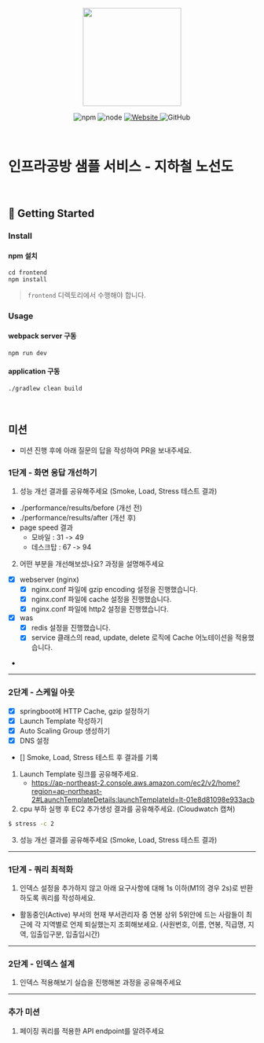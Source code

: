 <p align="center">
    <img width="200px;" src="https://raw.githubusercontent.com/woowacourse/atdd-subway-admin-frontend/master/images/main_logo.png"/>
</p>
<p align="center">
  <img alt="npm" src="https://img.shields.io/badge/npm-%3E%3D%205.5.0-blue">
  <img alt="node" src="https://img.shields.io/badge/node-%3E%3D%209.3.0-blue">
  <a href="https://edu.nextstep.camp/c/R89PYi5H" alt="nextstep atdd">
    <img alt="Website" src="https://img.shields.io/website?url=https%3A%2F%2Fedu.nextstep.camp%2Fc%2FR89PYi5H">
  </a>
  <img alt="GitHub" src="https://img.shields.io/github/license/next-step/atdd-subway-service">
</p>

<br>

# 인프라공방 샘플 서비스 - 지하철 노선도

<br>

## 🚀 Getting Started

### Install
#### npm 설치
```
cd frontend
npm install
```
> `frontend` 디렉토리에서 수행해야 합니다.

### Usage
#### webpack server 구동
```
npm run dev
```
#### application 구동
```
./gradlew clean build
```
<br>

## 미션

* 미션 진행 후에 아래 질문의 답을 작성하여 PR을 보내주세요.


### 1단계 - 화면 응답 개선하기
1. 성능 개선 결과를 공유해주세요 (Smoke, Load, Stress 테스트 결과)
- ./performance/results/before (개선 전)
- ./performance/results/after (개선 후)
- page speed 결과 
  - 모바일 : 31 -> 49
  - 데스크탑 : 67 -> 94

2. 어떤 부분을 개선해보셨나요? 과정을 설명해주세요
- [x] webserver (nginx) 
  - [x] nginx.conf 파일에 gzip encoding 설정을 진행했습니다.
  - [x] nginx.conf 파일에 cache 설정을 진행했습니다.
  - [x] nginx.conf 파일에 http2 설정을 진행했습니다.
- [x] was
  - [x] redis 설정을 진행했습니다.
  - [x] service 클래스의 read, update, delete 로직에 Cache 어노테이션을 적용했습니다.
- 

---

### 2단계 - 스케일 아웃

- [x] springboot에 HTTP Cache, gzip 설정하기
- [x] Launch Template 작성하기
- [x] Auto Scaling Group 생성하기
- [x] DNS 설정
- [] Smoke, Load, Stress 테스트 후 결과를 기록

1. Launch Template 링크를 공유해주세요.
   - https://ap-northeast-2.console.aws.amazon.com/ec2/v2/home?region=ap-northeast-2#LaunchTemplateDetails:launchTemplateId=lt-01e8d81098e933acb
2. cpu 부하 실행 후 EC2 추가생성 결과를 공유해주세요. (Cloudwatch 캡쳐)

```sh
$ stress -c 2
```

3. 성능 개선 결과를 공유해주세요 (Smoke, Load, Stress 테스트 결과)

---

### 1단계 - 쿼리 최적화

1. 인덱스 설정을 추가하지 않고 아래 요구사항에 대해 1s 이하(M1의 경우 2s)로 반환하도록 쿼리를 작성하세요.

- 활동중인(Active) 부서의 현재 부서관리자 중 연봉 상위 5위안에 드는 사람들이 최근에 각 지역별로 언제 퇴실했는지 조회해보세요. (사원번호, 이름, 연봉, 직급명, 지역, 입출입구분, 입출입시간)

---

### 2단계 - 인덱스 설계

1. 인덱스 적용해보기 실습을 진행해본 과정을 공유해주세요

---

### 추가 미션

1. 페이징 쿼리를 적용한 API endpoint를 알려주세요
